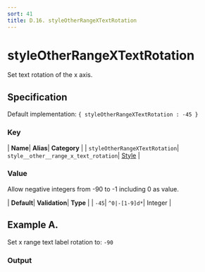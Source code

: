 ```yaml
---
sort: 41
title: D.16. styleOtherRangeXTextRotation
---
```

# styleOtherRangeXTextRotation

Set text rotation of the x axis.


## Specification

Default implementation: ```{ styleOtherRangeXTextRotation : -45 }```

### Key

| **Name**| **Alias**| **Category** |
| ```styleOtherRangeXTextRotation```| ```style__other__range_x_text_rotation```| [Style](../options/#style) |

### Value

Allow negative integers from -90 to -1 including 0 as value.

| **Default**| **Validation**| **Type** |
| ```-45```| ```^0|-[1-9]d*```| Integer |



## Example A.

Set x range text label rotation to: ```-90```

### Output

  <div id="a">
      <script> 
          d3.statosio( 
    file, 
    "name", 
    [ "mobile" ], 
    { "styleOtherRangeXTextRotation" : -90, "view__dom_id" : "a" }
)

      </script>
  </div>

Open output in a [blank window](../sources/styleOtherRangeXTextRotation--example-a.html){:target="_self"}. 
Download examples [as zip](../sources/styleOtherRangeXTextRotation.zip){:target="_blank"}. 

### Parameters

This dataset shows the mobile google pagerank performance score for a certain website.

| | **Value** | **Type** |
|------:|:------|:------|
| **Source** | ["../data/performance.json"](../data/performance.json) | String |
| **X** | ```"name"``` | String |
| **Y** | ```[ "mobile" ]``` | Array |
| **Options** | ```{ "styleOtherRangeXTextRotation" : -90 }``` | Object |


### Javascript

* Invoke Function

```javascript
d3.statosio( 
    file, 
    "name", 
    [ "mobile" ], 
    { "styleOtherRangeXTextRotation" : -90 }
)
```

* HTML Implementation

```html
<!DOCTYPE html>
<head>
    <title>d3.statosio - styleOtherRangeXTextRotation</title>
    <meta content="text/html;charset=utf-8" http-equiv="Content-Type">
    <meta content="utf-8" http-equiv="encoding">
    <script src="https://cdnjs.cloudflare.com/ajax/libs/d3/6.2.0/d3.js"></script>
    <script src="https://cdnjs.cloudflare.com/ajax/libs/statosio/0.9/statosio.js"></script>
</head>
<body>
    <script>
        d3.json( "../data/performance.json" )
            .then( ( file ) => {
                d3.statosio( 
                    file, 
                    "name", 
                    [ "mobile" ], 
                    { "styleOtherRangeXTextRotation" : -90 }
                )
            } )
    </script>
</body>
```
### Ruby

* Gem Install

```ruby
gem install statosio
gem install prawn
gem install prawn-svg
```

* Implementation

```ruby
require "statosio"
require "prawn"
require "prawn-svg"

file = File.read( "../data/performance.json" )
dataset = JSON.parse( file )

statosio = Statosio::Generate.new
chart = statosio.svg(
    dataset: dataset,
    x: "name", 
    y: [ "mobile" ],
    options: {"styleOtherRangeXTextRotation"=>-90}
    
)

Prawn::Document.generate( "statosio.pdf" ) do | pdf |
  pdf.svg( chart, width: 500 )
end
```
## Example B.

Set x range text label rotation to: ```-20```

### Output

  <div id="b">
      <script> 
          d3.statosio( 
    file, 
    "name", 
    [ "mobile" ], 
    { "styleOtherRangeXTextRotation" : -20, "view__dom_id" : "b" }
)

      </script>
  </div>

Open output in a [blank window](../sources/styleOtherRangeXTextRotation--example-b.html){:target="_self"}. 
Download examples [as zip](../sources/styleOtherRangeXTextRotation.zip){:target="_blank"}. 

### Parameters

This dataset shows the mobile google pagerank performance score for a certain website.

| | **Value** | **Type** |
|------:|:------|:------|
| **Source** | ["../data/performance.json"](../data/performance.json) | String |
| **X** | ```"name"``` | String |
| **Y** | ```[ "mobile" ]``` | Array |
| **Options** | ```{ "styleOtherRangeXTextRotation" : -20 }``` | Object |


### Javascript

* Invoke Function

```javascript
d3.statosio( 
    file, 
    "name", 
    [ "mobile" ], 
    { "styleOtherRangeXTextRotation" : -20 }
)
```

* HTML Implementation

```html
<!DOCTYPE html>
<head>
    <title>d3.statosio - styleOtherRangeXTextRotation</title>
    <meta content="text/html;charset=utf-8" http-equiv="Content-Type">
    <meta content="utf-8" http-equiv="encoding">
    <script src="https://cdnjs.cloudflare.com/ajax/libs/d3/6.2.0/d3.js"></script>
    <script src="https://cdnjs.cloudflare.com/ajax/libs/statosio/0.9/statosio.js"></script>
</head>
<body>
    <script>
        d3.json( "../data/performance.json" )
            .then( ( file ) => {
                d3.statosio( 
                    file, 
                    "name", 
                    [ "mobile" ], 
                    { "styleOtherRangeXTextRotation" : -20 }
                )
            } )
    </script>
</body>
```
### Ruby

* Gem Install

```ruby
gem install statosio
gem install prawn
gem install prawn-svg
```

* Implementation

```ruby
require "statosio"
require "prawn"
require "prawn-svg"

file = File.read( "../data/performance.json" )
dataset = JSON.parse( file )

statosio = Statosio::Generate.new
chart = statosio.svg(
    dataset: dataset,
    x: "name", 
    y: [ "mobile" ],
    options: {"styleOtherRangeXTextRotation"=>-20}
    
)

Prawn::Document.generate( "statosio.pdf" ) do | pdf |
  pdf.svg( chart, width: 500 )
end
```
